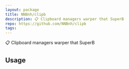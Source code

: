 ```yaml
---
layout: package
title: NNBnh/clipb
description: 📋 Clipboard managers warper that SuperB
repo: https://github.com/NNBnh/clipb
tags:
---
```

 
📋 Clipboard managers warper that SuperB
 
## Usage
 
